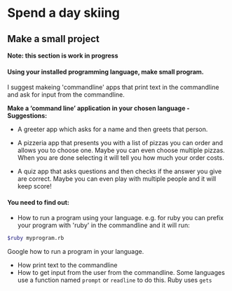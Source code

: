 # Spend a day skiing

## Make a small project

**Note: this section is work in progress**

#### Using your installed programming language, make small program.

I suggest makeing 'commandline' apps that print text in the commandline and ask for input from the commandline.

**Make a ‘command line’ application in your chosen language - Suggestions:**

- A greeter app which asks for a name and then greets that person.

- A pizzeria app that presents you with a list of pizzas you can order and allows you to choose one. Maybe you can even choose multiple pizzas. When you are done selecting it will tell you how much your order costs.

- A quiz app that asks questions and then checks if the answer you give are correct. Maybe you can even play with multiple people and it will keep score!


#### You need to find out:
- How to run a program using your language. e.g. for ruby you can prefix your program with 'ruby' in the commandline and it will run:
```bash
$ruby myprogram.rb
``` 
Google how to run a program in your language.

- How print text to the commandline
- How to get input from the user from the commandline. Some languages use a function named `prompt` or `readline` to do this. Ruby uses `gets`
